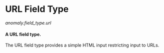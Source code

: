 # URL Field Type

*anomaly.field_type.url*

#### A URL field type.

The URL field type provides a simple HTML input restricting input to URLs.
